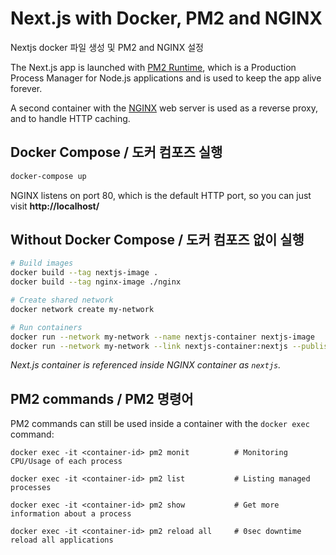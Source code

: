 # Next.js with Docker, PM2 and NGINX

Nextjs docker 파일 생성 및 PM2 and NGINX 설정

The Next.js app is launched with [PM2 Runtime](https://pm2.io/runtime/), which is a Production Process Manager for Node.js applications and is used to keep the app alive forever.

A second container with the [NGINX](https://www.nginx.com/) web server is used as a reverse proxy, and to handle HTTP caching.

## Docker Compose / 도커 컴포즈 실행

```bash
docker-compose up
```

NGINX listens on port 80, which is the default HTTP port, so you can just visit **http://localhost/**

## Without Docker Compose / 도커 컴포즈 없이 실행

```bash
# Build images
docker build --tag nextjs-image .
docker build --tag nginx-image ./nginx

# Create shared network
docker network create my-network

# Run containers
docker run --network my-network --name nextjs-container nextjs-image
docker run --network my-network --link nextjs-container:nextjs --publish 80:80 nginx-image
```

_Next.js container is referenced inside NGINX container as `nextjs`._

## PM2 commands / PM2 명령어

PM2 commands can still be used inside a container with the `docker exec` command:

```
docker exec -it <container-id> pm2 monit          # Monitoring CPU/Usage of each process
```

```
docker exec -it <container-id> pm2 list           # Listing managed processes
```

```
docker exec -it <container-id> pm2 show           # Get more information about a process
```

```
docker exec -it <container-id> pm2 reload all     # 0sec downtime reload all applications
```
